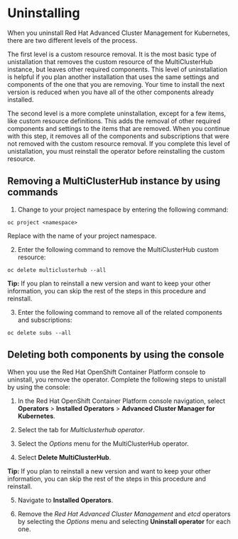 # Uninstalling

When you uninstall Red Hat Advanced Cluster Management for Kubernetes, there are two different levels of the process. 

The first level is a custom resource removal. It is the most basic type of unistallation that removes the custom resource of the MultiClusterHub instance, but leaves other required components. This level of uninstallation is helpful if you plan another installation that uses the same settings and components of the one that you are removing. Your time to install the next version is reduced when you have all of the other components already installed. 

The second level is a more complete uninstallation, except for a few items, like custom resource definitions. This adds the removal of other required components and settings to the items that are removed. When you continue with this step, it removes all of the components and subscriptions that were not removed with the custom resource removal. If you complete this level of unistallation, you must reinstall the operator before reinstalling the custom resource.

## Removing a MultiClusterHub instance by using commands  

1. Change to your project namespace by entering the following command:

```
oc project <namespace>
```

  Replace <namespace> with the name of your project namespace.

2. Enter the following command to remove the MultiClusterHub custom resource:

```
oc delete multiclusterhub --all
```

  **Tip:** If you plan to reinstall a new version and want to keep your other information, you can skip the rest of the steps in this procedure and reinstall.  

3. Enter the following command to remove all of the related components and subscriptions:

```
oc delete subs --all
```

## Deleting both components by using the console

When you use the Red Hat OpenShift Container Platform console to uninstall, you remove the operator. Complete the following steps to unistall by using the console:

1. In the Red Hat OpenShift Container Platform console navigation, select **Operators** > **Installed Operators** > **Advanced Cluster Manager for Kubernetes**.

2. Select the tab for *Multiclusterhub operator*.

3. Select the *Options* menu for the MultiClusterHub operator. 

4. Select **Delete MultiClusterHub**.

  **Tip:** If you plan to reinstall a new version and want to keep your other information, you can skip the rest of the steps in this procedure and reinstall.  

5. Navigate to **Installed Operators**. 

6. Remove the *Red Hat Advanced Cluster Management* and *etcd* operators by selecting the *Options* menu and selecting **Uninstall operator** for each one.
